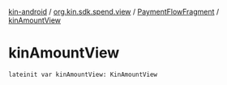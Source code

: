 [kin-android](../../index.md) / [org.kin.sdk.spend.view](../index.md) / [PaymentFlowFragment](index.md) / [kinAmountView](./kin-amount-view.md)

# kinAmountView

`lateinit var kinAmountView: KinAmountView`
